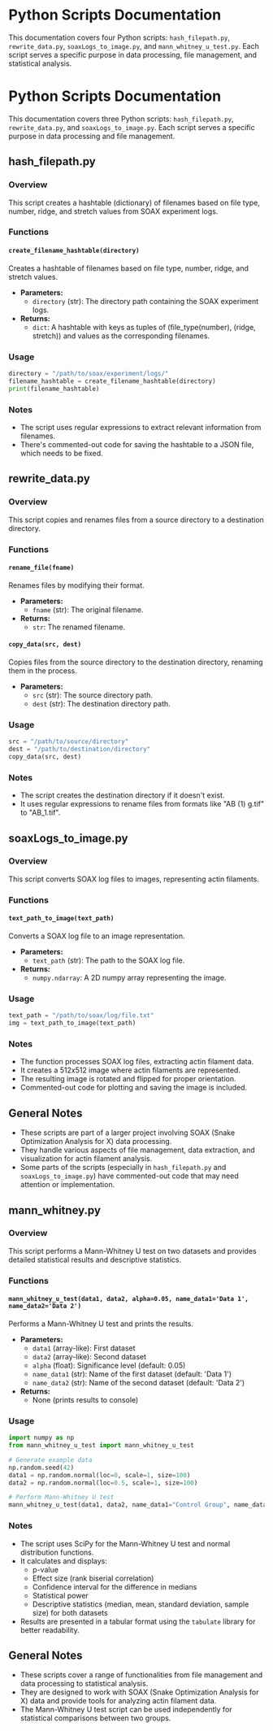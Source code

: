 # Python Scripts Documentation

This documentation covers four Python scripts: `hash_filepath.py`, `rewrite_data.py`, `soaxLogs_to_image.py`, and `mann_whitney_u_test.py`. Each script serves a specific purpose in data processing, file management, and statistical analysis.

# Python Scripts Documentation

This documentation covers three Python scripts: `hash_filepath.py`, `rewrite_data.py`, and `soaxLogs_to_image.py`. Each script serves a specific purpose in data processing and file management.

## hash_filepath.py

### Overview
This script creates a hashtable (dictionary) of filenames based on file type, number, ridge, and stretch values from SOAX experiment logs.

### Functions

#### `create_filename_hashtable(directory)`

Creates a hashtable of filenames based on file type, number, ridge, and stretch values.

- **Parameters:**
  - `directory` (str): The directory path containing the SOAX experiment logs.
- **Returns:**
  - `dict`: A hashtable with keys as tuples of (file_type(number), (ridge, stretch)) and values as the corresponding filenames.

### Usage

```python
directory = "/path/to/soax/experiment/logs/"
filename_hashtable = create_filename_hashtable(directory)
print(filename_hashtable)
```

### Notes
- The script uses regular expressions to extract relevant information from filenames.
- There's commented-out code for saving the hashtable to a JSON file, which needs to be fixed.

## rewrite_data.py

### Overview
This script copies and renames files from a source directory to a destination directory.

### Functions

#### `rename_file(fname)`

Renames files by modifying their format.

- **Parameters:**
  - `fname` (str): The original filename.
- **Returns:**
  - `str`: The renamed filename.

#### `copy_data(src, dest)`

Copies files from the source directory to the destination directory, renaming them in the process.

- **Parameters:**
  - `src` (str): The source directory path.
  - `dest` (str): The destination directory path.

### Usage

```python
src = "/path/to/source/directory"
dest = "/path/to/destination/directory"
copy_data(src, dest)
```

### Notes
- The script creates the destination directory if it doesn't exist.
- It uses regular expressions to rename files from formats like "AB (1) g.tif" to "AB_1.tif".

## soaxLogs_to_image.py

### Overview
This script converts SOAX log files to images, representing actin filaments.

### Functions

#### `text_path_to_image(text_path)`

Converts a SOAX log file to an image representation.

- **Parameters:**
  - `text_path` (str): The path to the SOAX log file.
- **Returns:**
  - `numpy.ndarray`: A 2D numpy array representing the image.

### Usage

```python
text_path = "/path/to/soax/log/file.txt"
img = text_path_to_image(text_path)
```

### Notes
- The function processes SOAX log files, extracting actin filament data.
- It creates a 512x512 image where actin filaments are represented.
- The resulting image is rotated and flipped for proper orientation.
- Commented-out code for plotting and saving the image is included.

## General Notes

- These scripts are part of a larger project involving SOAX (Snake Optimization Analysis for X) data processing.
- They handle various aspects of file management, data extraction, and visualization for actin filament analysis.
- Some parts of the scripts (especially in `hash_filepath.py` and `soaxLogs_to_image.py`) have commented-out code that may need attention or implementation.


## mann_whitney.py

### Overview
This script performs a Mann-Whitney U test on two datasets and provides detailed statistical results and descriptive statistics.

### Functions

#### `mann_whitney_u_test(data1, data2, alpha=0.05, name_data1='Data 1', name_data2='Data 2')`

Performs a Mann-Whitney U test and prints the results.

- **Parameters:**
  - `data1` (array-like): First dataset
  - `data2` (array-like): Second dataset
  - `alpha` (float): Significance level (default: 0.05)
  - `name_data1` (str): Name of the first dataset (default: 'Data 1')
  - `name_data2` (str): Name of the second dataset (default: 'Data 2')
- **Returns:**
  - None (prints results to console)

### Usage

```python
import numpy as np
from mann_whitney_u_test import mann_whitney_u_test

# Generate example data
np.random.seed(42)
data1 = np.random.normal(loc=0, scale=1, size=100)
data2 = np.random.normal(loc=0.5, scale=1, size=100)

# Perform Mann-Whitney U test
mann_whitney_u_test(data1, data2, name_data1="Control Group", name_data2="Treatment Group")
```

### Notes
- The script uses SciPy for the Mann-Whitney U test and normal distribution functions.
- It calculates and displays:
  - p-value
  - Effect size (rank biserial correlation)
  - Confidence interval for the difference in medians
  - Statistical power
  - Descriptive statistics (median, mean, standard deviation, sample size) for both datasets
- Results are presented in a tabular format using the `tabulate` library for better readability.

## General Notes

- These scripts cover a range of functionalities from file management and data processing to statistical analysis.
- They are designed to work with SOAX (Snake Optimization Analysis for X) data and provide tools for analyzing actin filament data.
- The Mann-Whitney U test script can be used independently for statistical comparisons between two groups.
